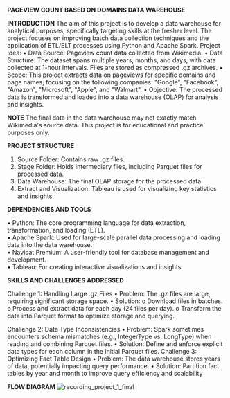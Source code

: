 **PAGEVIEW COUNT BASED ON DOMAINS DATA WAREHOUSE**

**INTRODUCTION**
The aim of this project is to develop a data warehouse for analytical purposes, specifically targeting skills at the fresher level. The project focuses on improving batch data collection techniques and the application of ETL/ELT processes using Python and Apache Spark.
Project Idea:
•	Data Source: Pageview count data collected from Wikimedia.
•	Data Structure: The dataset spans multiple years, months, and days, with data collected at 1-hour intervals. Files are stored as compressed .gz archives.
•	Scope: This project extracts data on pageviews for specific domains and page names, focusing on the following companies: "Google", "Facebook", "Amazon", "Microsoft", "Apple", and "Walmart".
•	Objective: The processed data is transformed and loaded into a data warehouse (OLAP) for analysis and insights.


**NOTE**
The final data in the data warehouse may not exactly match Wikimedia's source data. This project is for educational and practice purposes only.

**PROJECT STRUCTURE** 
1.	Source Folder: Contains raw .gz files.
2.	Stage Folder: Holds intermediary files, including Parquet files for processed data.
3.	Data Warehouse: The final OLAP storage for the processed data.
4.	Extract and Visualization: Tableau is used for visualizing key statistics and insights.

**DEPENDENCIES AND TOOLS**

•	Python: The core programming language for data extraction, transformation, and loading (ETL).\
•	Apache Spark: Used for large-scale parallel data processing and loading data into the data warehouse.\
•	Navicat Premium: A user-friendly tool for database management and development.\
•	Tableau: For creating interactive visualizations and insights.


**SKILLS AND CHALLENGES ADDRESSED**

Challenge 1: Handling Large .gz Files
•	Problem: The .gz files are large, requiring significant storage space.
•	Solution:
o	Download files in batches.
o	Process and extract data for each day (24 files per day).
o	Transform the data into Parquet format to optimize storage and querying.

Challenge 2: Data Type Inconsistencies
•	Problem: Spark sometimes encounters schema mismatches (e.g., IntegerType vs. LongType) when reading and combining Parquet files.
•	Solution: Define and enforce explicit data types for each column in the initial Parquet files.
Challenge 3: Optimizing Fact Table Design
•	Problem: The data warehouse stores years of data, potentially impacting query performance.
•	Solution: Partition fact tables by year and month to improve query efficiency and scalability

**FLOW DIAGRAM**
![recording_project_1_final](https://github.com/user-attachments/assets/a13ccbfb-ecef-47bf-ae42-f648e359f62d)


